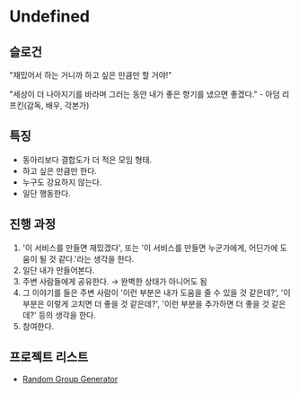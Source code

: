 # Undefined

## 슬로건

"재밌어서 하는 거니까 하고 싶은 만큼만 할 거야!"

"세상이 더 나아지기를 바라며 그러는 동안 내가 좋은 향기를 냈으면 좋겠다." - 아덤 리프킨(감독, 배우, 각본가)

## 특징

- 동아리보다 결합도가 더 적은 모임 형태.
- 하고 싶은 만큼만 한다.
- 누구도 강요하지 않는다.
- 일단 행동한다.

## 진행 과정

1. '이 서비스를 만들면 재밌겠다', 또는 '이 서비스를 만들면 누군가에게, 어딘가에 도움이 될 것 같다.'라는 생각을 한다.
2. 일단 내가 만들어본다.
3. 주변 사람들에게 공유한다. → 완벽한 상태가 아니어도 됨
4. 그 이야기를 들은 주변 사람이 '이런 부분은 내가 도움을 줄 수 있을 것 같은데?', '이 부분은 이렇게 고치면 더 좋을 것 같은데?', '이런 부분을 추가하면 더 좋을 것 같은데?' 등의 생각을 한다.
5. 참여한다.

## 프로젝트 리스트
- [Random Group Generator](https://github.com/dasol-seo/random-group-generator)

